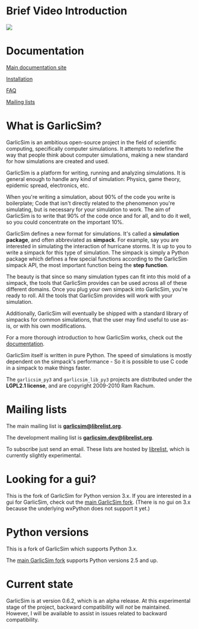 # Brief Video Introduction #

[![](http://garlicsim.org/images/video_thumbnail.jpg)](http://garlicsim.org/brief_introduction.html)


# Documentation #

[Main documentation site](http://docs.garlicsim.org)

[Installation](http://docs.garlicsim.org/intro/installation/developers/python-3.x.html)

[FAQ](http://docs.garlicsim.org/misc/faq.html)

[Mailing lists](http://docs.garlicsim.org/misc/mailing-lists.html)


# What is GarlicSim? #

GarlicSim is an ambitious open-source project in the field of scientific computing, specifically computer simulations. It attempts to redefine the way that people think about computer simulations, making a new standard for how simulations are created and used.

GarlicSim is a platform for writing, running and analyzing simulations. It is general enough to handle any kind of simulation: Physics, game theory, epidemic spread, electronics, etc.

When you're writing a simulation, about 90% of the code you write is boilerplate; Code that isn't directly related to the phenomenon you're simulating, but is necessary for your simulation to work. The aim of GarlicSim is to write that 90% of the code once and for all, and to do it well, so you could concentrate on the important 10%.

GarlicSim defines a new format for simulations. It's called a **simulation package**, and often abbreviated as **simpack**. For example, say you are interested in simulating the interaction of hurricane storms. It is up to you to write a simpack for this type of simulation. The simpack is simply a Python package which defines a few special functions according to the GarlicSim simpack API, the most important function being the **step function**.

The beauty is that since so many simulation types can fit into this mold of a simpack, the tools that GarlicSim provides can be used across all of these different domains. Once you plug your own simpack into GarlicSim, you're ready to roll. All the tools that GarlicSim provides will work with your simulation.

Additionally, GarlicSim will eventually be shipped with a standard library of simpacks for common simulations, that the user may find useful to use as-is, or with his own modifications.

For a more thorough introduction to how GarlicSim works, check out the [documentation](http://docs.garlicsim.org).

GarlicSim itself is written in pure Python. The speed of simulations is mostly dependent on the simpack's performance - So it is possible to use C code in a simpack to make things faster.

The `garlicsim_py3` and `garlicsim_lib_py3` projects are distributed under the **LGPL2.1 license**, and are copyright 2009-2010 Ram Rachum. 


# Mailing lists #

The main mailing list is **[garlicsim@librelist.org](mailto:garlicsim@librelist.org)**.

The development mailing list is **[garlicsim.dev@librelist.org](mailto:garlicsim.dev@librelist.org)**.

To subscribe just send an email. These lists are hosted by [librelist](http://librelist.org), which is currently slightly experimental.


# Looking for a gui? #

This is the fork of GarlicSim for Python version 3.x. If you are interested in a gui for GarlicSim, check out the [main GarlicSim fork](http://github.com/cool-RR/GarlicSim). (There is no gui on 3.x because the underlying wxPython does not support it yet.)


# Python versions #

This is a fork of GarlicSim which supports Python 3.x.

The [main GarlicSim fork](http://github.com/cool-RR/GarlicSim) supports Python versions 2.5 and up.


# Current state #

GarlicSim is at version 0.6.2, which is an alpha release. At this experimental stage of the project, backward compatibility will _not_ be maintained. However, I will be available to assist in issues related to backward compatibility.
